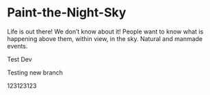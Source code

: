 # Paint-the-Night-Sky
Life is out there! We don’t know about it! People want to know what is happening above them, within view, in the sky. Natural and manmade events.

Test Dev

Testing new branch

123123123